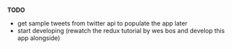 **TODO**

- get sample tweets from twitter api to populate the app later
- start developing (rewatch the redux tutorial by wes bos and develop this app alongside)